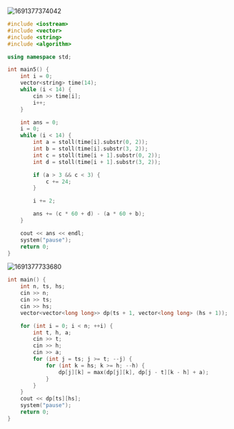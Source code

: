 ![1691377374042](C:\Users\Administrator\AppData\Roaming\Typora\typora-user-images\1691377374042.png)

```cpp
#include <iostream>  
#include <vector>  
#include <string>
#include <algorithm>  

using namespace std;

int main5() {
    int i = 0;
    vector<string> time(14);
    while (i < 14) {
        cin >> time[i];
        i++;
    }

    int ans = 0;
    i = 0;
    while (i < 14) {
        int a = stoll(time[i].substr(0, 2));
        int b = stoll(time[i].substr(3, 2));
        int c = stoll(time[i + 1].substr(0, 2));
        int d = stoll(time[i + 1].substr(3, 2));

        if (a > 3 && c < 3) {
            c += 24;
        }

        i += 2;

        ans += (c * 60 + d) - (a * 60 + b);
    }

    cout << ans << endl;
    system("pause");
    return 0;
}
```

![1691377733680](C:\Users\Administrator\AppData\Roaming\Typora\typora-user-images\1691377733680.png)

```c++
int main() {
    int n, ts, hs;
    cin >> n;
    cin >> ts;
    cin >> hs;
    vector<vector<long long>> dp(ts + 1, vector<long long> (hs + 1));

    for (int i = 0; i < n; ++i) {
        int t, h, a;
        cin >> t;
        cin >> h;
        cin >> a;
        for (int j = ts; j >= t; --j) {
            for (int k = hs; k >= h; --h) {
                dp[j][k] = max(dp[j][k], dp[j - t][k - h] + a);
            }
        }
    }
    cout << dp[ts][hs];
    system("pause");
    return 0;
}
```


